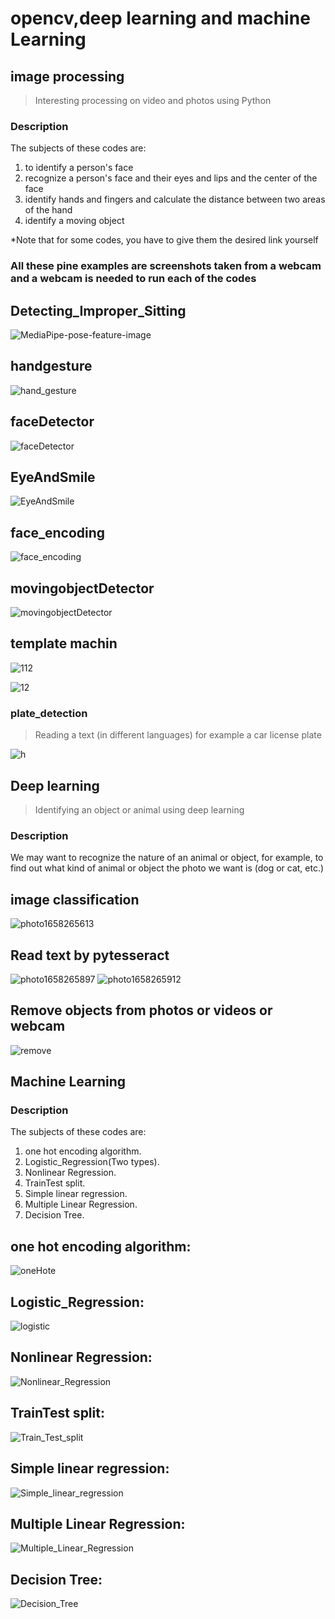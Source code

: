 # opencv,deep learning and machine Learning


## image processing


> Interesting processing on video and photos using Python

### Description
The subjects of these codes are:

1. to identify a person's face
2. recognize a person's face and their eyes and lips and the center of the face
3. identify hands and fingers and calculate the distance between two areas of the hand
4. identify a moving object

*Note that for some codes, you have to give them the desired link yourself

### All these pine examples are screenshots taken from a webcam and a webcam is needed to run each of the codes


## Detecting_Improper_Sitting

![MediaPipe-pose-feature-image](https://user-images.githubusercontent.com/98982133/184558382-dd4864cc-57b3-4a66-b0df-cb12dd33c33e.gif)


## handgesture


![hand_gesture](https://user-images.githubusercontent.com/98982133/183730040-c9021f9d-8e31-4904-b013-58c46ca3df3a.png)


## faceDetector


![faceDetector](https://user-images.githubusercontent.com/98982133/183729247-6195bd3d-1fb9-4aa4-ba24-bf9f1f059094.png)



## EyeAndSmile


![EyeAndSmile](https://user-images.githubusercontent.com/98982133/183731323-a51bf7dc-9472-4e03-a66d-575ce6b98d1d.png)



## face_encoding

![face_encoding](https://user-images.githubusercontent.com/98982133/183731956-c8462a37-a61d-4aab-8b15-8d1e203e8d40.png)



## movingobjectDetector


![movingobjectDetector](https://user-images.githubusercontent.com/98982133/183732391-2cde7d81-0c3b-4b10-86bc-86a742f13fa0.png)



## template machin


![112](https://user-images.githubusercontent.com/98982133/179502509-3d94ad7c-61ee-4699-ad04-279810d1e753.png)



![12](https://user-images.githubusercontent.com/98982133/179502918-fe0304c0-38cc-4358-9be1-19bf12dc97dd.jpeg)

### plate_detection


> Reading a text (in different languages) for example a car license plate


![h](https://user-images.githubusercontent.com/98982133/179608242-4b87dbfa-68f8-472e-95a1-2ef868f9159f.png)



## Deep learning

>Identifying an object or animal using deep learning

### Description


We may want to recognize the nature of an animal or object, for example, to find out what kind of animal or object the photo we want is (dog or cat, etc.)


## image classification


![photo1658265613](https://user-images.githubusercontent.com/98982133/179850660-1c54cdb5-15b8-414f-bcfe-b1f951fd5183.jpeg)


## Read text by pytesseract


![photo1658265897](https://user-images.githubusercontent.com/98982133/179851338-dfd68156-6ddf-4d38-8355-9e426c3007c7.jpeg)
![photo1658265912](https://user-images.githubusercontent.com/98982133/179851400-2e015c88-2396-4a6e-9aba-29eb41a419b1.jpeg)


## Remove objects from photos or videos or webcam

![remove](https://user-images.githubusercontent.com/98982133/183724316-c727b5d3-91a4-44b2-b5b5-f48ef6e105ea.png)





## Machine Learning


### Description

The subjects of these codes are:

1. one hot encoding algorithm.
2. Logistic_Regression(Two types).
3. Nonlinear Regression.
4. TrainTest split.
5. Simple linear regression.
6. Multiple Linear Regression.
7. Decision Tree.


## one hot encoding algorithm:


![oneHote](https://user-images.githubusercontent.com/98982133/183727543-9ec1a08d-cb0d-4569-bfa5-66c0f7eb3e06.png)


## Logistic_Regression:


![logistic](https://user-images.githubusercontent.com/98982133/183727645-740d5ea4-2f2d-4fca-a7b6-c29a742c524d.png)

## Nonlinear Regression:

![Nonlinear_Regression](https://user-images.githubusercontent.com/98982133/183727715-eff938f3-94d9-46be-9305-77f323bf5ca5.png)


## TrainTest split:

![Train_Test_split](https://user-images.githubusercontent.com/98982133/183727834-e1b901c8-3fa2-4f8b-a34f-9e912e0cf83d.png)

## Simple linear regression:

![Simple_linear_regression](https://user-images.githubusercontent.com/98982133/183727902-a905236c-e73d-431c-b478-1a6b985a5064.png)

## Multiple Linear Regression:

![Multiple_Linear_Regression](https://user-images.githubusercontent.com/98982133/183727966-e97f5c24-73a2-47f3-bc29-21138205c249.png)

## Decision Tree:

![Decision_Tree](https://user-images.githubusercontent.com/98982133/183728108-5cdd1ed8-fbab-4a30-b4c3-7832b6560a76.png)
